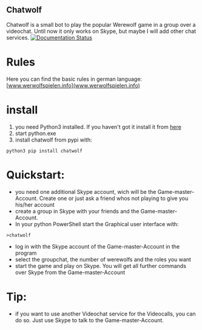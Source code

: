 ## Chatwolf
Chatwolf is a small bot to play the popular Werewolf game in a group over a videochat.
Until now it only works on Skype, but maybe I will add other chat services.
[![Documentation Status](https://readthedocs.org/projects/chatwolf/badge/?version=latest)](https://chatwolf.readthedocs.io/en/latest/?badge=latest)

# Rules
Here you can find the basic rules in german language:
[www.werwolfspielen.info](www.werwolfspielen.info)

# install
1. you need Python3 installed. 
  If you haven't got it install it from [here](https://www.python.org/downloads/)
2. start python.exe
3. install chatwolf from pypi with:
```
python3 pip install chatwolf
```

# Quickstart:
- you need one additional Skype account, wich will be the Game-master-Account. 
  Create one or just ask a friend whos not playing to give you his/her account
- create a group in Skype with your friends and the Game-master-Account.
- In your python PowerShell start the Graphical user interface with:
```
>chatwolf
```
- log in with the Skype account of the Game-master-Account in the program
- select the groupchat, the number of werewolfs and the roles you want
- start the game and play on Skype. 
  You will get all further commands over Skype from the Game-master-Account
  
# Tip:
- if you want to use another Videochat service for the Videocalls, you can do so. 
  Just use Skype to talk to the Game-master-Account.
